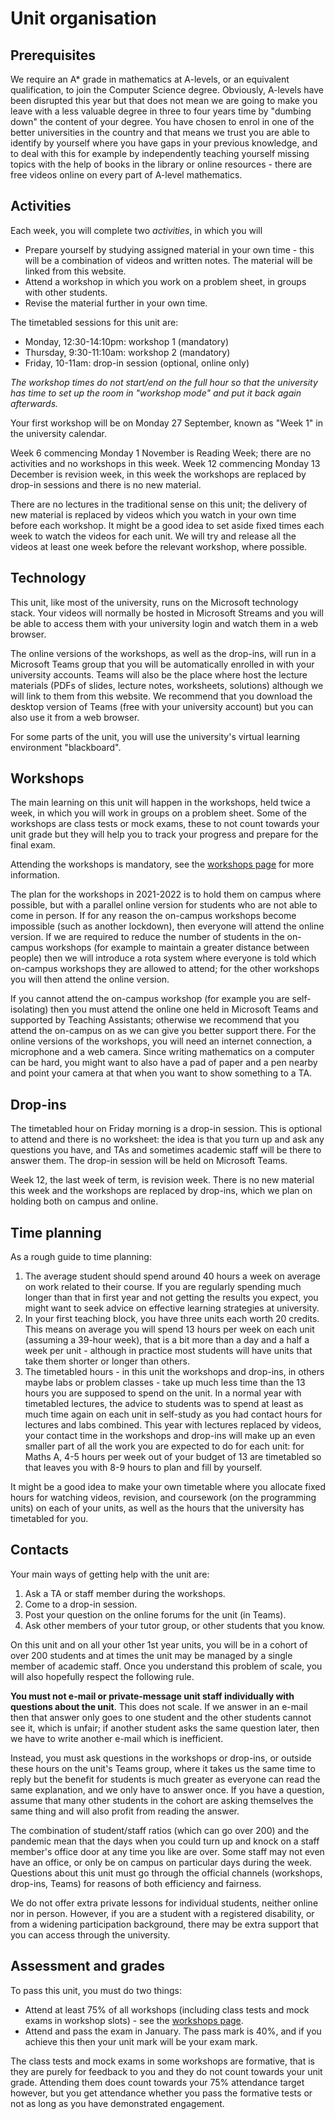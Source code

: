 # Unit organisation

## Prerequisites

We require an A* grade in mathematics at A-levels, or an equivalent qualification, to join the Computer Science degree. Obviously, A-levels have been disrupted this year but that does not mean we are going to make you leave with a less valuable degree in three to four years time by "dumbing down" the content of your degree. You have chosen to enrol in one of the better universities in the country and that means we trust you are able to identify by yourself where you have gaps in your previous knowledge, and to deal with this for example by independently teaching yourself missing topics with the help of books in the library or online resources - there are free videos online on every part of A-level mathematics.

## Activities

Each week, you will complete two _activities_, in which you will

  * Prepare yourself by studying assigned material in your own time - this will be a combination of videos and written notes. The material will be linked from this website.
  * Attend a workshop in which you work on a problem sheet, in groups with other students.
  * Revise the material further in your own time.

The timetabled sessions for this unit are:

  * Monday, 12:30-14:10pm: workshop 1 (mandatory)
  * Thursday, 9:30-11:10am: workshop 2 (mandatory)
  * Friday, 10-11am: drop-in session (optional, online only)

_The workshop times do not start/end on the full hour so that the university has time to set up the room in "workshop mode" and put it back again afterwards._

Your first workshop will be on Monday 27 September, known as "Week 1" in the university calendar.

Week 6 commencing Monday 1 November is Reading Week; there are no activities and no workshops in this week. Week 12 commencing Monday 13 December is revision week, in this week the workshops are replaced by drop-in sessions and there is no new material.

There are no lectures in the traditional sense on this unit; the delivery of new material is replaced by videos which you watch in your own time before each workshop. It might be a good idea to set aside fixed times each week to watch the videos for each unit. We will try and release all the videos at least one week before the relevant workshop, where possible.

## Technology

This unit, like most of the university, runs on the Microsoft technology stack. Your videos will normally be hosted in Microsoft Streams and you will be able to access them with your university login and watch them in a web browser.

The online versions of the workshops, as well as the drop-ins, will run in a Microsoft Teams group that you will be automatically enrolled in with your university accounts. Teams will also be the place where host the lecture materials (PDFs of slides, lecture notes, worksheets, solutions) although we will link to them from this website. We recommend that you download the desktop version of Teams (free with your university account) but you can also use it from a web browser.

For some parts of the unit, you will use the university's virtual learning environment "blackboard".

## Workshops

The main learning on this unit will happen in the workshops, held twice a week, in which you will work in groups on a problem sheet. Some of the workshops are class tests or mock exams, these to not count towards your unit grade but they will help you to track your progress and prepare for the final exam.

Attending the workshops is mandatory, see the [workshops page](workshops.html) for more information.

The plan for the workshops in 2021-2022 is to hold them on campus where possible, but with a parallel online version for students who are not able to come in person. If for any reason the on-campus workshops become impossible (such as another lockdown), then everyone will attend the online version. If we are required to reduce the number of students in the on-campus workshops (for example to maintain a greater distance between people) then we will introduce a rota system where everyone is told which on-campus workshops they are allowed to attend; for the other workshops you will then attend the online version.

If you cannot attend the on-campus workshop (for example you are self-isolating) then you must attend the online one held in Microsoft Teams and supported by Teaching Assistants; otherwise we recommend that you attend the on-campus on as we can give you better support there. For the online versions of the workshops, you will need an internet connection, a microphone and a web camera. Since writing mathematics on a computer can be hard, you might want to also have a pad of paper and a pen nearby and point your camera at that when you want to show something to a TA.

## Drop-ins

The timetabled hour on Friday morning is a drop-in session. This is optional to attend and there is no worksheet: the idea is that you turn up and ask any questions you have, and TAs and sometimes academic staff will be there to answer them. The drop-in session will be held on Microsoft Teams.

Week 12, the last week of term, is revision week. There is no new material this week and the workshops are replaced by drop-ins, which we plan on holding both on campus and online.

## Time planning

As a rough guide to time planning:

  1. The average student should spend around 40 hours a week on average on work related to their course. If you are regularly spending much longer than that in first year and not getting the results you expect, you might want to seek advice on effective learning strategies at university. 
  2. In your first teaching block, you have three units each worth 20 credits. This means on average you will spend 13 hours per week on each unit (assuming a 39-hour week), that is a bit more than a day and a half a week per unit - although in practice most students will have units that take them shorter or longer than others.
  3. The timetabled hours - in this unit the workshops and drop-ins, in others maybe labs or problem classes - take up much less time than the 13 hours you are supposed to spend on the unit. In a normal year with timetabled lectures, the advice to students was to spend at least as much time again on each unit in self-study as you had contact hours for lectures and labs combined. This year with lectures replaced by videos, your contact time in the workshops and drop-ins will make up an even smaller part of all the work you are expected to do for each unit: for Maths A, 4-5 hours per week out of your budget of 13 are timetabled so that leaves you with 8-9 hours to plan and fill by yourself.

It might be a good idea to make your own timetable where you allocate fixed hours for watching videos, revision, and coursework (on the programming units) on each of your units, as well as the hours that the university has timetabled for you.

## Contacts

Your main ways of getting help with the unit are:

  1. Ask a TA or staff member during the workshops.
  2. Come to a drop-in session.
  3. Post your question on the online forums for the unit (in Teams).
  4. Ask other members of your tutor group, or other students that you know.

On this unit and on all your other 1st year units, you will be in a cohort of over 200 students and at times the unit may be managed by a single member of academic staff. Once you understand this problem of scale, you will also hopefully respect the following rule.

**You must not e-mail or private-message unit staff individually with questions about the unit**. This does not scale. If we answer in an e-mail then that answer only goes to one student and the other students cannot see it, which is unfair; if another student asks the same question later, then we have to write another e-mail which is inefficient.

Instead, you must ask questions in the workshops or drop-ins, or outside these hours on the unit's Teams group, where it takes us the same time to reply but the benefit for students is much greater as everyone can read the same explanation, and we only have to answer once. If you have a question, assume that many other students in the cohort are asking themselves the same thing and will also profit from reading the answer.

The combination of student/staff ratios (which can go over 200) and the pandemic mean that the days when you could turn up and knock on a staff member's office door at any time you like are over. Some staff may not even have an office, or only be on campus on particular days during the week. Questions about this unit must go through the official channels (workshops, drop-ins, Teams) for reasons of both efficiency and fairness.

We do not offer extra private lessons for individual students, neither online nor in person. However, if you are a student with a registered disability, or from a widening participation background, there may be extra support that you can access through the university.

## Assessment and grades

To pass this unit, you must do two things:

  * Attend at least 75% of all workshops (including class tests and mock exams in workshop slots) - see the [workshops page](workshops.html).
  * Attend and pass the exam in January. The pass mark is 40%, and if you achieve this then your unit mark will be your exam mark.
  
The class tests and mock exams in some workshops are formative, that is they are purely for feedback to you and they do not count towards your unit grade. Attending them does count towards your 75% attendance target however, but you get attendance whether you pass the formative tests or not as long as you have demonstrated engagement.
